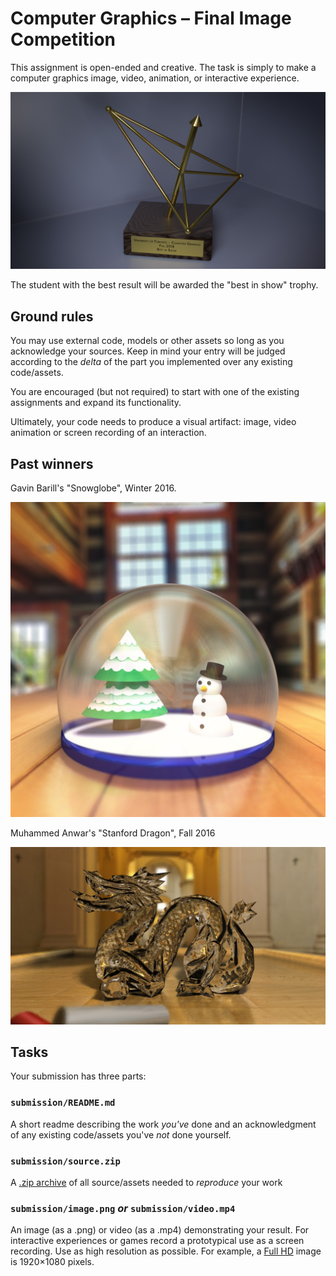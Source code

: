 # Computer Graphics – Final Image Competition

This assignment is open-ended and creative. The task is simply to make a
computer graphics image, video, animation, or interactive experience.

![](images/trophy.jpg)

The student with the best result will be awarded the "best in show" trophy.

## Ground rules

You may use external code, models or other assets so long as you acknowledge
your sources. Keep in mind your entry will be judged according to the _delta_ of
the part you implemented over any existing code/assets.

You are encouraged (but not required) to start with one of the existing
assignments and expand its functionality.

Ultimately, your code needs to produce a visual artifact: image, video animation
or screen recording of an interaction.

## Past winners

Gavin Barill's "Snowglobe", Winter 2016.

![](images/gavin-barill-snowglobe.jpg)

Muhammed Anwar's "Stanford Dragon", Fall 2016

![](images/muhammed-anwar-dragon.jpg)

## Tasks

Your submission has three parts:

### `submission/README.md`

A short readme describing the work _you've_ done and an acknowledgment of any
existing code/assets you've _not_ done yourself.

### `submission/source.zip`

A [.zip archive](https://en.wikipedia.org/wiki/Zip_(file_format)) of all
source/assets needed to _reproduce_ your work

### `submission/image.png` _or_ `submission/video.mp4`

An image (as a .png) or video (as a .mp4) demonstrating your result. For
interactive experiences or games record a prototypical use as a screen
recording. Use as high resolution as possible. For example, a [Full
HD](https://en.wikipedia.org/wiki/1080p) image is 1920×1080 pixels.
